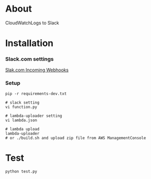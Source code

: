 # About

CloudWatchLogs to Slack

# Installation

### Slack.com settings

[Slak.com Incoming Webhooks](https://api.slack.com/incoming-webhooks)

### Setup

```
pip -r requirements-dev.txt

# slack setting
vi function.py

# lambda-uploader setting
vi lambda.json

# lambda upload
lambda-uploader
# or ./build.sh and upload zip file from AWS ManagementConsole
```

# Test

```
python test.py
```
